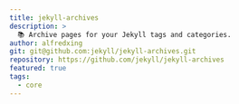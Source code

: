 ```yaml
---
title: jekyll-archives
description: >
  📚 Archive pages for your Jekyll tags and categories.
author: alfredxing
git: git@github.com:jekyll/jekyll-archives.git
repository: https://github.com/jekyll/jekyll-archives
featured: true
tags:
  - core
---
```

